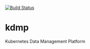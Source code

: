 [![Build Status](https://travis-ci.com/portworx/kdmp.svg?token=tWefhH8sdJxyUN4gFPfF&branch=master)](https://travis-ci.com/portworx/kdmp)

# kdmp
Kubernetes Data Management Platform
